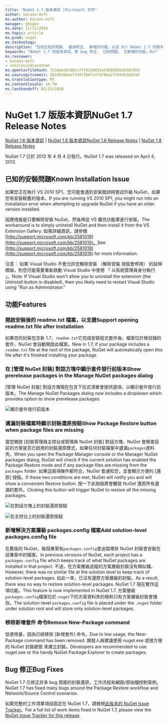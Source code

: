```yaml
---
title: "NuGet 1.7 版本資訊 |Microsoft 文件"
author: karann-msft
ms.author: karann-msft
manager: ghogen
ms.date: 11/11/2016
ms.topic: article
ms.prod: nuget
ms.technology: 
description: "包括已知的問題、 錯誤修正、 新增的功能，以及 Dcr NuGet 1.7 的版本資訊。"
keywords: "NuGet 1.7 的版本資訊，將 bug 修正、 已知問題、 已新增的功能，Dcr"
ms.reviewer:
- karann-msft
- unniravindranathan
ms.openlocfilehash: 7b16bea8c6bcc77f814dd32a43b895b5e656c95d
ms.sourcegitcommit: 262d026beeffd4f3b6fc47d780a2f701451663a8
ms.translationtype: MT
ms.contentlocale: zh-TW
ms.lasthandoff: 01/25/2018
---
```

# <a name="nuget-17-release-notes"></a><span data-ttu-id="84a7e-104">NuGet 1.7 版版本資訊</span><span class="sxs-lookup"><span data-stu-id="84a7e-104">NuGet 1.7 Release Notes</span></span>

<span data-ttu-id="84a7e-105">[NuGet 1.6 版本資訊](../release-notes/nuget-1.6.md) | [NuGet 1.8 版本資訊](../release-notes/nuget-1.8.md)</span><span class="sxs-lookup"><span data-stu-id="84a7e-105">[NuGet 1.6 Release Notes](../release-notes/nuget-1.6.md) | [NuGet 1.8 Release Notes](../release-notes/nuget-1.8.md)</span></span>

<span data-ttu-id="84a7e-106">NuGet 1.7 已於 2012 年 4 月 4 日發行。</span><span class="sxs-lookup"><span data-stu-id="84a7e-106">NuGet 1.7 was released on April 4, 2012.</span></span>

## <a name="known-installation-issue"></a><span data-ttu-id="84a7e-107">已知的安裝問題</span><span class="sxs-lookup"><span data-stu-id="84a7e-107">Known Installation Issue</span></span>
<span data-ttu-id="84a7e-108">如果您正在執行 VS 2010 SP1，您可能會遇到安裝錯誤時嘗試升級 NuGet，如果您有安裝較舊的版本。</span><span class="sxs-lookup"><span data-stu-id="84a7e-108">If you are running VS 2010 SP1, you might run into an installation error when attempting to upgrade NuGet if you have an older version installed.</span></span>

<span data-ttu-id="84a7e-109">因應措施是只要解除安裝 NuGet，然後再從 VS 擴充功能庫進行安裝。</span><span class="sxs-lookup"><span data-stu-id="84a7e-109">The workaround is to simply uninstall NuGet and then install it from the VS Extension Gallery.</span></span>  <span data-ttu-id="84a7e-110">如需詳細資訊，請參閱 [http://support.microsoft.com/kb/2581019](http://support.microsoft.com/kb/2581019)。</span><span class="sxs-lookup"><span data-stu-id="84a7e-110">See [http://support.microsoft.com/kb/2581019](http://support.microsoft.com/kb/2581019) for more information.</span></span>

<span data-ttu-id="84a7e-111">注意： 如果 Visual Studio 不會允許您解除安裝 （解除安裝 按鈕會停用） 的延伸模組，則您可能需要重新啟動 Visual Studio 中使用 「 以系統管理員身分執行 」。</span><span class="sxs-lookup"><span data-stu-id="84a7e-111">Note: If Visual Studio won't allow you to uninstall the extension (the Uninstall button is disabled), then you likely need to restart Visual Studio using "Run as Administrator."</span></span>

## <a name="features"></a><span data-ttu-id="84a7e-112">功能</span><span class="sxs-lookup"><span data-stu-id="84a7e-112">Features</span></span>

### <a name="support-opening-readmetxt-file-after-installation"></a><span data-ttu-id="84a7e-113">開啟安裝後的 readme.txt 檔案，以支援</span><span class="sxs-lookup"><span data-stu-id="84a7e-113">Support opening readme.txt file after installation</span></span>
<span data-ttu-id="84a7e-114">如果您的封裝包含新 1.7，`readme.txt`它完成安裝程式套件後，檔案位於根目錄的套件，NuGet 會自動開啟此檔案。</span><span class="sxs-lookup"><span data-stu-id="84a7e-114">New in 1.7, if your package includes a `readme.txt` file at the root of the package, NuGet will automatically open this file after it's finished installing your package.</span></span>

### <a name="show-prerelease-packages-in-the-manage-nuget-packages-dialog"></a><span data-ttu-id="84a7e-115">在 [管理 NuGet 封裝] 對話方塊中顯示套件發行前版本</span><span class="sxs-lookup"><span data-stu-id="84a7e-115">Show prerelease packages in the Manage NuGet packages dialog</span></span>
<span data-ttu-id="84a7e-116">[管理 NuGet 封裝] 對話方塊現在包含下拉式清單會提供選項，以顯示套件發行前版本。</span><span class="sxs-lookup"><span data-stu-id="84a7e-116">The Manage NuGet Packages dialog now includes a dropdown which provides option to show prerelease packages.</span></span>

![顯示套件發行前版本](./media/prerelease-dropdown.png)

### <a name="show-package-restore-button-when-package-files-are-missing"></a><span data-ttu-id="84a7e-118">遺漏封裝檔案時顯示封裝還原按鈕</span><span class="sxs-lookup"><span data-stu-id="84a7e-118">Show Package Restore button when package files are missing</span></span>
<span data-ttu-id="84a7e-119">當您開啟 [封裝管理員主控台或管理員 NuGet 封裝] 對話方塊，NuGet 會檢查目前的方案是否已啟用的封裝還原模式，如果任何封裝檔案中遺漏`packages`資料夾。</span><span class="sxs-lookup"><span data-stu-id="84a7e-119">When you open the Package Manager console or the Manager NuGet packages dialog, NuGet will check if the current solution has enabled the Package Restore mode and if any package files are missing from the `packages` folder.</span></span> <span data-ttu-id="84a7e-120">如果這兩項條件都符合，NuGet 會通知您，並會顯示方便的 [還原] 按鈕。</span><span class="sxs-lookup"><span data-stu-id="84a7e-120">If these two conditions are met, NuGet will notify you and will show a convenient Restore button.</span></span> <span data-ttu-id="84a7e-121">按一下此按鈕將會觸發 NuGet 還原所有遺漏的套件。</span><span class="sxs-lookup"><span data-stu-id="84a7e-121">Clicking this button will trigger NuGet to restore all the missing packages.</span></span>

![在對話方塊上的封裝還原按鈕](./media/packagerestore-dialog.png)

![在主控台上的封裝還原按鈕](./media/packagerestore-console.png)

### <a name="add-solution-level-packagesconfig-file"></a><span data-ttu-id="84a7e-124">新增解決方案層級 packages.config 檔案</span><span class="sxs-lookup"><span data-stu-id="84a7e-124">Add solution-level packages.config file</span></span>
<span data-ttu-id="84a7e-125">在舊版的 NuGet，每個專案有`packages.config`會追蹤哪些 NuGet 封裝會安裝在該專案中的檔案。</span><span class="sxs-lookup"><span data-stu-id="84a7e-125">In previous versions of NuGet, each project has a `packages.config` file which keeps track of what NuGet packages are installed in that project.</span></span> <span data-ttu-id="84a7e-126">不過，在方案層級追蹤的方案層級封裝沒有類似檔。</span><span class="sxs-lookup"><span data-stu-id="84a7e-126">However, there was no similar file at the solution level to keep track of solution-level packages.</span></span> <span data-ttu-id="84a7e-127">如此一來，已沒有還原方案層級的封裝。</span><span class="sxs-lookup"><span data-stu-id="84a7e-127">As a result, there was no way to restore solution-level packages.</span></span>
<span data-ttu-id="84a7e-128">NuGet 1.7 現在實作這項功能。</span><span class="sxs-lookup"><span data-stu-id="84a7e-128">This feature is now implemented in NuGet 1.7.</span></span> <span data-ttu-id="84a7e-129">方案層級`packages.config`檔案位於`.nuget`下的方案資料夾的根和只有方案層級封裝會儲存。</span><span class="sxs-lookup"><span data-stu-id="84a7e-129">The solution-level `packages.config` file is placed under the `.nuget` folder under solution root and will store only solution-level packages.</span></span>

### <a name="remove-new-package-command"></a><span data-ttu-id="84a7e-130">移除新增套件 命令</span><span class="sxs-lookup"><span data-stu-id="84a7e-130">Remove New-Package command</span></span>
<span data-ttu-id="84a7e-131">低使用量，因為已經移除 [新增套件] 命令。</span><span class="sxs-lookup"><span data-stu-id="84a7e-131">Due to low usage, the New-Package command has been removed.</span></span> <span data-ttu-id="84a7e-132">開發人員建議使用 nuget.exe 或很方便的 NuGet 封裝總管 來建立封裝。</span><span class="sxs-lookup"><span data-stu-id="84a7e-132">Developers are recommended to use nuget.exe or the handy NuGet Package Explorer to create packages.</span></span>

## <a name="bug-fixes"></a><span data-ttu-id="84a7e-133">Bug 修正</span><span class="sxs-lookup"><span data-stu-id="84a7e-133">Bug Fixes</span></span>
<span data-ttu-id="84a7e-134">NuGet 1.7 已修正許多 bug 周圍的封裝還原，工作流程和網路/原始檔控制案例。</span><span class="sxs-lookup"><span data-stu-id="84a7e-134">NuGet 1.7 has fixed many bugs around the Package Restore workflow and Network/Source Control scenarios.</span></span>

<span data-ttu-id="84a7e-135">如需完整的工作清單項目固定在 NuGet 1.7，請檢視[此版本的 NuGet Issue Tracker](http://nuget.codeplex.com/workitem/list/advanced?keyword=&status=Closed&type=All&priority=All&release=NuGet%201.7&assignedTo=All&component=All&sortField=Votes&sortDirection=Descending&page=0)。</span><span class="sxs-lookup"><span data-stu-id="84a7e-135">For a full list of work items fixed in NuGet 1.7, please view the [NuGet Issue Tracker for this release](http://nuget.codeplex.com/workitem/list/advanced?keyword=&status=Closed&type=All&priority=All&release=NuGet%201.7&assignedTo=All&component=All&sortField=Votes&sortDirection=Descending&page=0).</span></span>
